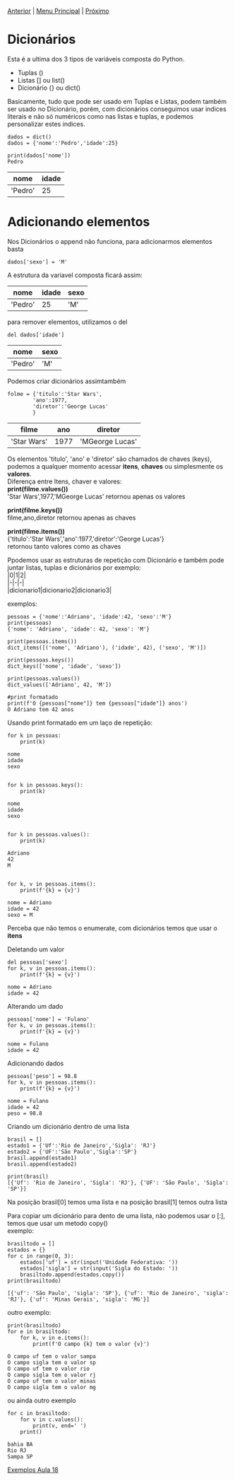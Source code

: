 [Anterior](Aula18.md) | [Menu Principal](/README.md/) | [Próximo](Aula20.md)  

# Dicionários

Esta é a ultima dos 3 tipos de variáveis composta do Python.  
- Tuplas ()   
- Listas [] ou list()  
- Dicionário {} ou dict()   

Basicamente, tudo que pode ser usado em Tuplas e Listas, podem também ser usado no Dicionário, porém, com dicionários conseguimos usar indices literais e não só numéricos como nas listas e tuplas, e podemos personalizar estes indices.  
```
dados = dict()
dados = {'nome':'Pedro','idade':25}

print(dados['nome'])
Pedro
```

|nome|idade|  
|-|-|  
|'Pedro'|25|  

# Adicionando elementos  
Nos Dicionários o append não funciona, para adicionarmos elementos basta  
```
dados['sexo'] = 'M'
```
A estrutura da variavel composta ficará assim:  

|nome|idade|sexo|  
|-|-|-|  
|'Pedro'|25|'M'|  


para remover elementos, utilizamos o del  
```
del dados['idade']
```
|nome|sexo|  
|-|-|  
|'Pedro'|'M'|  

Podemos criar dicionários assimtambém  
```
folme = {'titulo':'Star Wars',
        'ano':1977,
        'diretor':'George Lucas'
        }
```
|filme|ano|diretor|  
|-|-|-|  
|'Star Wars'|1977|'MGeorge Lucas'|  

Os elementos 'titulo', 'ano' e 'diretor' são chamados de chaves (keys), podemos a qualquer momento acessar **itens**, **chaves** ou simplesmente os **valores**.  
Diferença entre Itens, chaver e valores:  
**print(filme.values())**  
'Star Wars',1977,'MGeorge Lucas'
retornou apenas os valores   
  
**print(filme.keys())**  
filme,ano,diretor
retornou apenas as chaves  
  
**print(filme.items())**  
{'titulo':'Star Wars','ano':1977,'diretor':'George Lucas'}  
retornou tanto valores como as chaves  
  
Ppodemos usar as estruturas de repetição com Dicionário e também pode juntar listas, tuplas e dicionários  por exemplo:  
|0|1|2|  
|-|-|-|  
|dicionario1|dicionario2|dicionario3|  

exemplos:  
```
pessoas = {'nome':'Adriano', 'idade':42, 'sexo':'M'}
print(pessoas)
{'nome': 'Adriano', 'idade': 42, 'sexo': 'M'}

print(pessoas.items())
dict_items([('nome', 'Adriano'), ('idade', 42), ('sexo', 'M')])

print(pessoas.keys())
dict_keys(['nome', 'idade', 'sexo'])

print(pessoas.values())
dict_values(['Adriano', 42, 'M'])

#print formatado
print(f'O {pessoas["nome"]} tem {pessoas["idade"]} anos')
O Adriano tem 42 anos
```
Usando print formatado em um laço de repetição:  
```
for k in pessoas:
    print(k)

nome
idade
sexo


for k in pessoas.keys():
    print(k)

nome
idade
sexo


for k in pessoas.values():
    print(k)

Adriano
42
M


for k, v in pessoas.items():
    print(f'{k} = {v}')

nome = Adriano
idade = 42
sexo = M
```
Perceba que não temos o enumerate, com dicionários temos que usar o **itens**  
  
Deletando um valor  
```
del pessoas['sexo']
for k, v in pessoas.items():
    print(f'{k} = {v}')

nome = Adriano
idade = 42
```
Alterando um dado   
```
pessoas['nome'] = 'Fulano'
for k, v in pessoas.items():
    print(f'{k} = {v}')

nome = Fulano
idade = 42
```
Adicionando dados  
```
pessoas['peso'] = 98.8
for k, v in pessoas.items():
    print(f'{k} = {v}')

nome = Fulano
idade = 42
peso = 98.8
```
Criando um dicionário dentro de uma lista  
```
brasil = []
estado1 = {'Uf':'Rio de Janeiro','Sigla': 'RJ'}
estado2 = {'UF':'São Paulo','Sigla':'SP'}
brasil.append(estado1)
brasil.append(estado2)

print(brasil)
[{'Uf': 'Rio de Janeiro', 'Sigla': 'RJ'}, {'UF': 'São Paulo', 'Sigla': 'SP'}]
```
Na posição brasil[0] temos uma lista e na posição brasil[1] temos outra lista  
  
Para copiar um dicionário para dento de uma lista, não podemos usar o [:], temos que usar um metodo copy()  
exemplo:  
```
brasiltodo = []
estados = {}
for c in range(0, 3):
    estados['uf'] = str(input('Unidade Federativa: '))
    estados['sigla'] = str(input('Sigla do Estado: '))
    brasiltodo.append(estados.copy())
print(brasiltodo)

[{'uf': 'São Paulo', 'sigla': 'SP'}, {'uf': 'Rio de Janeiro', 'sigla': 'RJ'}, {'uf': 'Minas Gerais', 'sigla': 'MG'}]
```
outro exemplo:  
```
print(brasiltodo)
for e in brasiltodo:
    for k, v in e.items():
        print(f'O campo {k} tem o valor {v}')

O campo uf tem o valor sampa
O campo sigla tem o valor sp
O campo uf tem o valor rio
O campo sigla tem o valor rj
O campo uf tem o valor minas
O campo sigla tem o valor mg
```
ou ainda outro exemplo  
```
for c in brasiltodo:
    for v in c.values():
        print(v, end=' ')
    print()

bahia BA 
Rio RJ 
Sampa SP
```


[Exemplos Aula 18](Aula18.py)